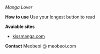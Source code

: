 *Manga Lover*

**How to use**
Use your longest button to read

**Avaiable sites**
- [kissmanga.com](http://kissmanaga.com)

**Contact**
Meobeoi @ meobeoi.com